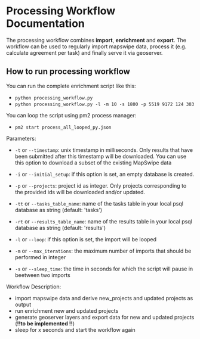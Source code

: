 # Processing Workflow Documentation
The processing workflow combines **import**, **enrichment** and **export**. The workflow can be used to regularly import mapswipe data, process it (e.g. calculate agreement per task) and finally serve it via geoserver.

## How to run processing workflow
You can run the complete enrichment script like this:
* `python processing_workflow.py`
* `python processing_workflow.py -l -m 10 -s 1800 -p 5519 9172 124 303`

You can loop the script using pm2 process manager:
* `pm2 start process_all_looped_py.json`

Parameters:
* `-t` or `--timestamp`: unix timestamp in milliseconds. Only results that have been submitted after this timestamp will be downloaded. You can use this option to download a subset of the existing MapSwipe data
* `-i` or `--initial_setup`: if this option is set, an empty database is created.
* `-p` or `--projects`: project id as integer. Only projects corresponding to the provided ids will be downloaded and/or updated.
* `-tt` or `--tasks_table_name`: name of the tasks table in your local psql database as string (default: 'tasks')
* `-rt` or `--results_table_name`: name of the results table in your local psql database as string (default: 'results')

* `-l` or `--loop`: if this option is set, the import will be looped
* `-m` or `--max_iterations`: the maximum number of imports that should be performed in integer
* `-s` or `--sleep_time`: the time in seconds for which the script will pause in beetween two imports

Workflow Description:
* import mapswipe data and derive new_projects and updated projects as output
* run enrichment new and updated projects
* generate geoserver layers and export data for new and updated projects (**!!to be implemented !!**)
* sleep for x seconds and start the workflow again


